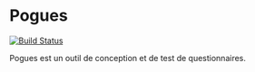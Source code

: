 # Pogues

[![Build Status](https://travis-ci.org/InseeFr/Pogues.svg?branch=master)](https://travis-ci.org/InseeFr/Pogues)

Pogues est un outil de conception et de test de questionnaires.
